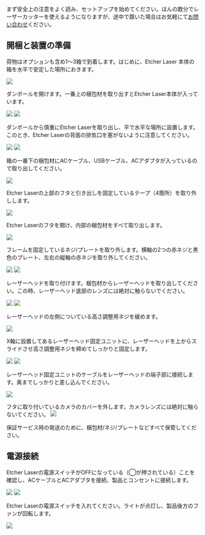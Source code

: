 まず安全上の注意をよく読み、セットアップを始めてください。ほんの数分でレーザーカッターを使えるようになりますが、途中で躓いた場合はお気軽にて[お問い合わせ](https://support.smartdiys.com/hc/ja/requests/new)ください。

## 開梱と装置の準備
荷物はオプションも含め1〜3箱で到着します。はじめに、Etcher Laser 本体の箱を水平で安定した場所におきます。

<img src="./images/hardware_setup_1.jpg">

ダンボールを開けます。一番上の梱包材を取り出すとEtcher Laser本体が入っています。

<img src="./images/hardware_setup_2.jpg">

<img src="./images/hardware_setup_3.jpg">

ダンボールから慎重にEtcher Laserを取り出し、平で水平な場所に設置します。このとき、Etcher Laserの背面の排気口を塞がないように注意してください。

<img src="./images/hardware_setup_4.jpg">

<img src="./images/hardware_setup_5.jpg">

箱の一番下の梱包材にACケーブル、USBケーブル、ACアダプタが入っているので取り出してください。

<img src="./images/hardware_setup_6.jpg">

Etcher Laserの上部のフタと引き出しを固定しているテープ（4箇所）を取り外しします。

<img src="./images/hardware_setup_7.jpg">

Etcher Laserのフタを開け、内部の梱包材をすべて取り出します。

<img src="./images/hardware_setup_8.jpg">

フレームを固定しているネジ/プレートを取り外します。横軸の2つの赤ネジと黒色のプレート、左右の縦軸の赤ネジを取り外してください。

<img src="./images/hardware_setup_9.jpg">

<img src="./images/hardware_setup_10.jpg">

レーザーヘッドを取り付けます。梱包材からレーザーヘッドを取り出してください。この時、レーザーヘッド底部のレンズには絶対に触らないでください。

<img src="./images/hardware_setup_11.jpg">

<img src="./images/hardware_setup_12.jpg">

レーザーヘッドの左側についている高さ調整用ネジを緩めます。

<img src="./images/hardware_setup_13.jpg">

X軸に設置してあるレーザーヘッド固定ユニットに、レーザーヘッドを上からスライドさせ高さ調整用ネジを締めてしっかりと固定します。

<img src="./images/hardware_setup_14.jpg">

<img src="./images/hardware_setup_15.jpg">

レーザーヘッド固定ユニットのケーブルをレーザーヘッドの端子部に接続します。奥までしっかりと差し込んでください。

<img src="./images/hardware_setup_16.jpg">


フタに取り付いているカメラのカバーを外します。カメラレンズには絶対に触らないてください。
<img src="./images/hardware_setup_17.jpg">

保証サービス時の発送のために、梱包材/ネジ/プレートなどすべて保管してください。

## 電源接続
Etcher Laserの電源スイッチがOFFになっている（◯が押されている）ことを確認し、ACケーブルとACアダプタを接続、製品とコンセントに接続します。

<img src="./images/hardware_setup_18.jpg">

<img src="./images/hardware_setup_19.jpg">

Etcher Laserの電源スイッチを入れてください。ライトが点灯し、製品後方のファンが回転します。

<img src="./images/hardware_setup_20.jpg">
